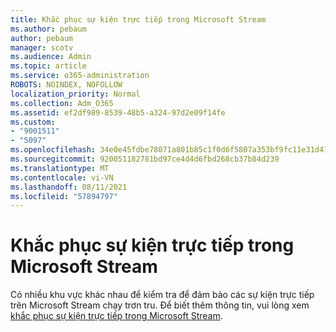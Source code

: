 ```yaml
---
title: Khắc phục sự kiện trực tiếp trong Microsoft Stream
ms.author: pebaum
author: pebaum
manager: scotv
ms.audience: Admin
ms.topic: article
ms.service: o365-administration
ROBOTS: NOINDEX, NOFOLLOW
localization_priority: Normal
ms.collection: Adm_O365
ms.assetid: ef2df989-8539-48b5-a324-97d2e09f14fe
ms.custom:
- "9001511"
- "5097"
ms.openlocfilehash: 34e0e45fdbe78071a801b85c1f0d6f5807a353bf9fc11e31d412fe662438c630
ms.sourcegitcommit: 920051182781bd97ce4d4d6fbd268cb37b84d239
ms.translationtype: MT
ms.contentlocale: vi-VN
ms.lasthandoff: 08/11/2021
ms.locfileid: "57894797"
---
```

# <a name="troubleshooting-live-events-in-microsoft-stream"></a>Khắc phục sự kiện trực tiếp trong Microsoft Stream

Có nhiều khu vực khác nhau để kiểm tra để đảm bảo các sự kiện trực tiếp trên Microsoft Stream chạy trơn tru. Để biết thêm thông tin, vui lòng xem [khắc phục sự kiện trực tiếp trong Microsoft Stream](https://docs.microsoft.com/stream/live-event-troubleshooting).

